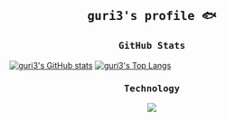 
<div align="center">

<samp>

## guri3's profile 🐟

</samp>

</div>

<div align="center">

<samp>

### GitHub Stats

</samp>

</div>

[![guri3's GitHub stats](https://github-readme-stats-guri3.vercel.app/api?username=guri3&show_icons=true&theme=github_dark_dimmed&rank_icon=github)](https://github.com/anuraghazra/github-readme-stats)
[![guri3's Top Langs](https://github-readme-stats-guri3.vercel.app/api/top-langs/?username=guri3&layout=compact&theme=github_dark_dimmed)](https://github.com/anuraghazra/github-readme-stats)

<div align="center">

<samp>

### Technology

<div align="center">
  <a href="https://skillicons.dev">
    <img src="https://skillicons.dev/icons?i=ruby,rails,php,laravel,crystal,js,ts,react,nextjs,html,flutter,mysql,aws,phpstorm,vscode,vim&perline=8" />
  </a>
</div>

</samp>

</div>
